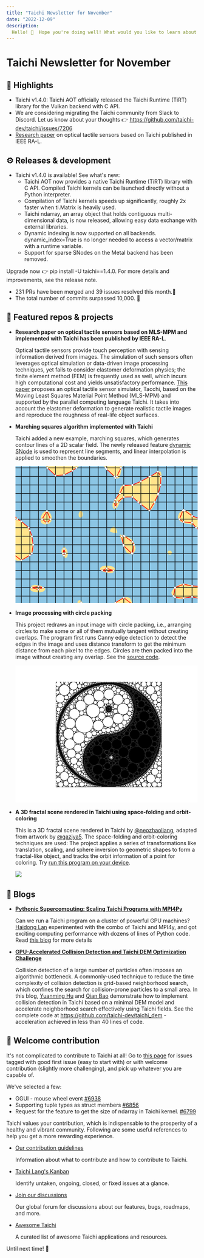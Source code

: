 ```yaml
---
title: "Taichi Newsletter for November"
date: "2022-12-09"
description:
  Hello! 👋  Hope you're doing well! What would you like to learn about Taichi this month? We have some exciting new features, neat and cute demos, and informative blogs to share with you!
---
```


# Taichi Newsletter for November
<div class="alert--warning alert alert-no-border">

## 📌 Highlights

- Taichi v1.4.0: Taichi AOT officially released the Taichi Runtime (TiRT) library for the Vulkan backend with C API.
- We are considering migrating the Taichi community from Slack to Discord. Let us know about your thoughts 👉  https://github.com/taichi-dev/taichi/issues/7206
- [Research paper](https://ieeexplore.ieee.org/document/10017344) on optical tactile sensors based on Taichi published in IEEE RA-L.
</div>

## ⚙️ Releases & development

- Taichi v1.4.0 is available! See what's new:
  - Taichi AOT now provides a native Taichi Runtime (TiRT) library with C API. Compiled Taichi kernels can be launched directly without a Python interpreter.
  - Compilation of Taichi kernels speeds up significantly, roughly 2x faster when ti.Matrix is heavily used.
  - Taichi ndarray, an array object that holds contiguous multi-dimensional data, is now released, allowing easy data exchange with external libraries.
  - Dynamic indexing is now supported on all backends. dynamic_index=True is no longer needed to access a vector/matrix with a runtime variable.
  - Support for sparse SNodes on the Metal backend has been removed.

Upgrade now 👉 pip install -U taichi==1.4.0. For more details and improvements, see the release note.

- 231 PRs have been merged and 39 issues resolved this month.👏
- The total number of commits surpassed 10,000. 🎉


## 🌟 Featured repos & projects

- **Research paper on optical tactile sensors based on MLS-MPM and implemented with Taichi has been published by IEEE RA-L**.

    Optical tactile sensors provide touch perception with sensing information derived from images. The simulation of such sensors often leverages optical simulation or data-driven image processing techniques, yet fails to consider elastomer deformation physics; the finite element method (FEM) is frequently used as well, which incurs high computational cost and yields unsatisfactory performance. [This paper](https://ieeexplore.ieee.org/document/10017344) proposes an optical tactile sensor simulator, Tacchi, based on the Moving Least Squares Material Point Method (MLS-MPM) and supported by the parallel computing language Taichi. It takes into account the elastomer deformation to generate realistic tactile images and reproduce the roughness of real-life object surfaces.

- **Marching squares algorithm implemented with Taichi**

    Taichi added a new example, marching squares, which generates contour lines of a 2D scalar field. The newly released feature [dynamic SNode](https://docs.taichi-lang.org/docs/sparse#dynamic-snode) is used to represent line segments, and linear interpolation is applied to smoothen the boundaries.

    ![](./pics/index.gif)

- **Image processing with circle packing**

    This project redraws an input image with circle packing, i.e., arranging circles to make some or all of them mutually tangent without creating overlaps. The program first runs Canny edge detection to detect the edges in the image and uses distance transform to get the minimum distance from each pixel to the edges. Circles are then packed into the image without creating any overlap. See the [source code](https://gist.github.com/neozhaoliang/02754b488de2de857a57e98ac6e59168).

    ![](./pics/1280X1280_2.PNG)

- **A 3D fractal scene rendered in Taichi using space-folding and orbit-coloring**

  This is a 3D fractal scene rendered in Taichi by [@neozhaoliang](https://gist.github.com/neozhaoliang), adapted from artwork by [@gaziya5](https://twitter.com/gaziya5). The space-folding and orbit-coloring techniques are used: The project applies a series of transformations like translation, scaling, and sphere inversion to geometric shapes to form a fractal-like object, and tracks the orbit information of a point for coloring. Try [run this program on your device](https://gist.github.com/neozhaoliang/80d1f3299874c94640199c895b4d5709).

  ![](./pics/fractal.gif)


## 📝 Blogs

- **[Pythonic Supercomputing: Scaling Taichi Programs with MPI4Py](https://docs.taichi-lang.org/blog/scale-taichi-programs-with-mpi4py)**

  Can we run a Taichi program on a cluster of powerful GPU machines? [Haidong Lan](https://github.com/turbo0628) experimented with the combo of Taichi and MPI4y, and got exciting computing performance with dozens of lines of Python code. Read [this blog](https://docs.taichi-lang.org/blog/scale-taichi-programs-with-mpi4py) for more details

- **[GPU-Accelerated Collision Detection and Taichi DEM Optimization Challenge](https://docs.taichi-lang.org/blog/acclerate-collision-detection-with-taichi)**

  Collision detection of a large number of particles often imposes an algorithmic bottleneck. A commonly-used technique to reduce the time complexity of collision detection is grid-based neighborhood search, which confines the search for collision-prone particles to a small area. In this blog, [Yuanming Hu](https://github.com/yuanming-hu) and [Qian Bao](https://github.com/houkensjtu) demonstrate how to implement collision detection in Taichi based on a minimal DEM model and accelerate neighborhood search effectively using Taichi fields. See the complete code at https://github.com/taichi-dev/taichi_dem - acceleration achieved in less than 40 lines of code.


## 🙌 Welcome contribution

It's not complicated to contribute to Taichi at all! Go to [this page](https://github.com/taichi-dev/taichi/contribute) for issues tagged with good first issue (easy to start with) or with welcome contribution (slightly more challenging), and pick up whatever you are capable of.

We've selected a few:

- GGUI - mouse wheel event [#6938](https://github.com/taichi-dev/taichi/issues/6938)
- Supporting tuple types as struct members [#6856](https://github.com/taichi-dev/taichi/issues/6856)
- Request for the feature to get the size of ndarray in Taichi kernel. [#6799](https://github.com/taichi-dev/taichi/issues/6799)

Taichi values your contribution, which is indispensable to the prosperity of a healthy and vibrant community. Following are some useful references to help you get a more rewarding experience.

  - [Our contribution guidelines](https://docs.taichi-lang.org/docs/contributor_guide)

    Information about what to contribute and how to contribute to Taichi.

- [Taichi Lang's Kanban](https://github.com/orgs/taichi-dev/projects/1)

    Identify untaken, ongoing, closed, or fixed issues at a glance.

- [Join our discussions](https://github.com/taichi-dev/taichi/discussions)

    Our global forum for discussions about our features, bugs,  roadmaps, and more.

- [Awesome Taichi](https://github.com/taichi-dev/awesome-taichi)

  A curated list of awesome Taichi applications and resources.


Until next time! 👋